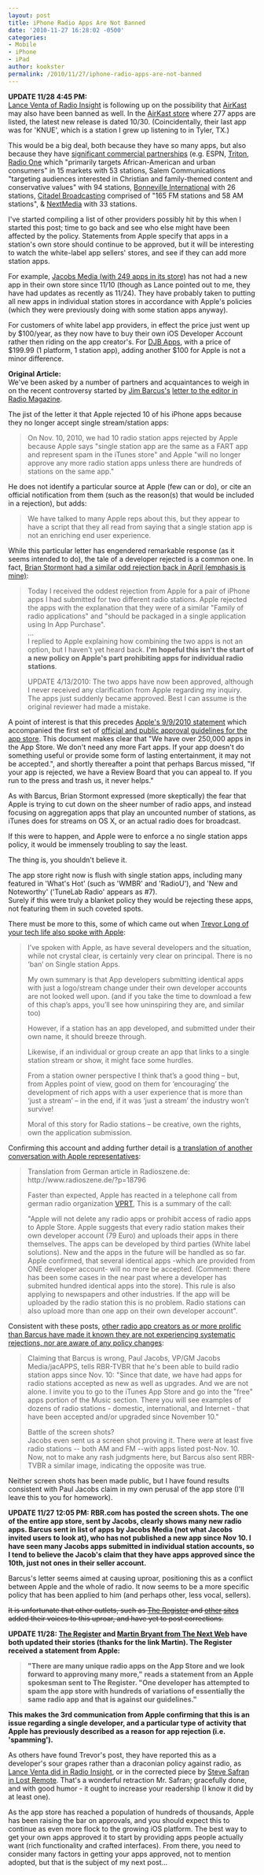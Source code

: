 ```yaml
---
layout: post
title: iPhone Radio Apps Are Not Banned
date: '2010-11-27 16:28:02 -0500'
categories:
- Mobile
- iPhone
- iPad
author: kookster
permalink: /2010/11/27/iphone-radio-apps-are-not-banned
---
```

<p><b>UPDATE 11/28 4:45 PM:</b><br />
<a href="http://radioinsight.com/2010/apple-is-not-banning-all-radio-apps/">Lance Venta of Radio Insight</a> is following up on the possibility that <a href="http://airkast.com/">AirKast</a> may also have been banned as well.  In the <a href="http://itunes.apple.com/WebObjects/MZStore.woa/wa/viewArtistSeeAll?dkId=11&ids=334654363&softwareType=iPhone">AirKast store</a> where 277 apps are listed, the latest new release is dated 10/30.  (Coincidentally, their last app was for 'KNUE', which is a station I grew up listening to in Tyler, TX.)</p>
<p>This would be a big deal, both because they have so many apps, but also because they have <a href="http://www.airkast.com/pressreleases">significant commercial partnerships</a> (e.g. ESPN, <a href="http://www.tritondigitalmedia.com/">Triton</a>, <a href="http://www.radio-one.com/">Radio One</a> which "primarily targets African-American and urban consumers" in 15 markets with 53 stations, <a hef="http://www.salem.cc/">Salem Communications</a> "targeting audiences interested in Christian and family-themed content and conservative values" with 94 stations, <a href="http://www.bonneville.com/?nid=2">Bonneville International</a> with 26 stations, <a href="http://www.citadelbroadcasting.com/citadel_broadcasting.aspx?id=2657">Citadel Broadcasting</a> comprised of "165 FM stations and 58 AM stations", & <a href="http://www.nextmediagroup.net/radio">NextMedia</a> with 33 stations.</p>
<p>I've started compiling a list of other providers possibly hit by this when I started this post; time to go back and see who else might have been affected by the policy.  Statements from Apple specify that apps in a station's own store should continue to be approved, but it will be interesting to watch the white-label app sellers' stores, and see if they can add more station apps.</p>
<p>For example, <a href="http://itunes.apple.com/WebObjects/MZStore.woa/wa/viewArtistSeeAll?dkId=11&ids=303775585&softwareType=iPhone">Jacobs Media (with 249 apps in its store)</a> has not had a new app in their own store since 11/10 (though as Lance pointed out to me, they have had updates as recently as 11/24).  They have probably taken to putting all new apps in individual station stores in accordance with Apple's policies (which they were previously doing with some station apps anyway).</p>
<p>For customers of white label app providers, in effect the price just went up by $100/year, as they now have to buy their own iOS Developer Account rather then riding on the app creator's.  For <a href="http://www.djbapps.com/">DJB Apps</a>, with a price of  $199.99 (1 platform, 1 station app), adding another $100 for Apple is not a minor difference.</p>
<p><b>Original Article:</b><br />
We've been asked by a number of partners and acquaintances to weigh in on the recent controversy started by <a href="http://www.DJBapps.com" target="_blank">Jim Barcus's</a> <a href="http://radiomagonline.com/currents/news/apple_rejects_radio_apps_1122/">letter to the editor in Radio Magazine</a>.</p>
<p>The jist of the letter it that Apple rejected 10 of his iPhone apps because they no longer accept single stream/station apps:</p>
<blockquote><p>On Nov. 10, 2010, we had 10 radio station apps rejected by Apple because Apple says "single station app are the same as a FART app and represent spam in the iTunes store" and Apple "will no longer approve any more radio station apps unless there are hundreds of stations on the same app."
</p></blockquote>
<p>He does not identify a particular source at Apple (few can or do), or cite an official notification from them (such as the reason(s) that would be included in a rejection), but adds: </p>
<blockquote><p>We have talked to many Apple reps about this, but they appear to have a script that they all read from saying that a single station app is not an enriching end user experience.
</p></blockquote>
<p>While this particular letter has engendered remarkable response (as it seems intended to do), the tale of a developer rejected is a common one.  In fact, <a href="http://blog.stormyprods.com/2010/04/my-oddest-iphone-rejection-yet.html">Brian Stormont had a similar odd rejection back in April (emphasis is mine)</a>:</p>
<blockquote><p>
Today I received the oddest rejection from Apple for a pair of iPhone apps I had submitted for two different radio stations. Apple rejected the apps with the explanation that they were of a similar "Family of radio applications" and "should be packaged in a single application using In App Purchase".<br />
...<br />
I replied to Apple explaining how combining the two apps is not an option, but I haven't yet heard back. <b>I'm hopeful this isn't the start of a new policy on Apple's part prohibiting apps for individual radio stations</b>.</p>
<p>UPDATE 4/13/2010: The two apps have now been approved, although I never received any clarification from Apple regarding my inquiry. The apps just suddenly became approved. Best I can assume is the original reviewer had made a mistake.
</p></blockquote>
<p>A point of interest is that this precedes <a href="http://www.apple.com/pr/library/2010/09/09statement.html">Apple's 9/9/2010 statement</a> which accompanied the first set of <a href="https://developer.apple.com/appstore/resources/approval/guidelines.html">official and public approval guidelines for the app store</a>.  This document makes clear that "We have over 250,000 apps in the App Store. We don't need any more Fart apps. If your app doesn't do something useful or provide some form of lasting entertainment, it may not be accepted.", and shortly thereafter a point that perhaps Barcus missed, "If your app is rejected, we have a Review Board that you can appeal to. If you run to the press and trash us, it never helps."</p>
<p>As with Barcus, Brian Stormont expressed (more skeptically) the fear that Apple is trying to cut down on the sheer number of radio apps, and instead focusing on aggregation apps that play an uncounted number of stations, as iTunes does for streams on OS X, or an actual radio does for broadcast.</p>
<p>If this were to happen, and Apple were to enforce a no single station apps policy, it would be immensely troubling to say the least.</p>
<p>The thing is, you shouldn't believe it.</p>
<p>The app store right now is flush with single station apps, including many featured in 'What's Hot' (such as 'WMBR' and 'RadioU'), and 'New and Noteworthy' ('TuneLab Radio' appears as #7).<br />
Surely if this were truly a blanket policy they would be rejecting these apps, not featuring them in such coveted spots.</p>
<p>There must be more to this, some of which came out when <a href="http://yourtechlife.com/2010/11/24/apple-vs-the-radio-industry-not-quite/">Trevor Long of your tech life also spoke with Apple</a>:</p>
<blockquote><p>I’ve spoken with Apple, as have several developers and the situation,  while not crystal clear, is certainly very clear on principal.  There is no ‘ban’ on Single station Apps.</p>
<p>My own summary is that App developers submitting identical apps with just a logo/stream change under their own developer accounts are not looked well upon. (and if you take the time to download a few of this chap’s apps, you’ll see how uninspiring they are, and similar too)</p>
<p>However, if a station has an app developed, and submitted under their own name, it should breeze through.</p>
<p>Likewise, if an individual or group create an app that links to a single station stream or show, it might face some hurdles.</p>
<p>From a station owner perspective I think that’s a good thing – but, from Apples point of view, good on them for ‘encouraging’ the development of rich apps with a user experience that is more than ‘just a stream’ – in the end, if it was ‘just a stream’ the industry won’t survive!</p>
<p>Moral of this story for Radio stations – be creative, own the rights, own the application submission.
</p></blockquote>
<p>Confirming this account and adding further detail is <a href="http://www.spodtronic.com/radioapps/statement-en.html">a translation of another conversation with Apple representatives</a>:</p>
<blockquote><p>  Translation from German article in Radioszene.de:<br />
  http://www.radioszene.de/?p=18796</p>
<p>  Faster than expected, Apple has reacted in a telephone call from german radio organization <a href="http://www.vprt.de/">VPRT</a>, This is a summary of the call:</p>
<p>  "Apple will not delete any radio apps or prohibit access of radio apps to Apple Store. Apple suggests that every radio station makes their own developer account (79 Euro) and uploads their apps in there themselves. The apps can be developed by third parties (White label solutions). New and the apps in the future will be handled as so far. Apple confirmed, that several identical apps -which are provided from ONE developer account- will no more be accepted. (Comment: there has been some cases in the near past where a developer has submited hundred identical apps into the store). This rule is also applying to newspapers and other industries. If the app will be uploaded by the radio station this is no problem. Radio stations can also upload more than one app on their own developer account".
</p></blockquote>
<p>Consistent with these posts, <a href="http://www.rbr.com/media-news/internet/apple-cuts-all-single-station-radio-apps-from-iphone.html">other radio app creators as or more prolific than Barcus have made it known they are not experiencing systematic rejections, nor are aware of any policy changes</a>:</p>
<blockquote><p>  Claiming that Barcus is wrong, Paul Jacobs, VP/GM Jacobs Media/jacAPPS, tells RBR-TVBR that he's been able to build radio station apps since Nov. 10: "Since that date, we have had apps for radio stations accepted as new as well as upgrades.  And we are not alone.  I invite you to go to the iTunes App Store and go into the "free" apps portion of the Music section.  There you will see examples of dozens of radio stations - domestic, international, and Internet -  that have been accepted and/or upgraded since November 10."</p>
<p>  Battle of the screen shots?<br />
  Jacobs even sent us a screen shot proving it. There were at least five radio stations -- both AM and FM --with apps listed post-Nov. 10. Now, not to make any rash judgments here, but Barcus also sent RBR-TVBR a similar image, indicating the opposite was true.
</p></blockquote>
<p>Neither screen shots has been made public, but I have found results consistent with Paul Jacobs claim in my own perusal of the app store (I'll leave this to you for homework).</p>
<p><b>UPDATE 11/27 12:05 PM: RBR.com has posted the screen shots.  The one of the entire app store, sent by Jacobs, clearly shows many new radio apps.  Barcus sent in list of apps by Jacobs Media (not what Jacobs invited users to look at), who has not published a new app since Nov 10.  I have seen many Jacobs apps submitted in individual station accounts, so I tend to believe the Jacob's claim that they have apps approved since the 10th, just not ones in their seller account.</b></p>
<p>Barcus's letter seems aimed at causing uproar, positioning this as a conflict between Apple and the whole of radio.  It now seems to be a more specific policy that has been applied to him (and perhaps other, less vocal, sellers).</p>
<p><del datetime="2010-11-28T19:10:51+00:00">It is unfortunate that other outlets, such as <a href="http://www.theregister.co.uk/2010/11/24/apple_rejects_single_station_iphone_radio_apps/">The Register</a> and <a href="http://thenextweb.com/media/2010/11/25/sorry-apple-radio-apps-really-aren%E2%80%99t-the-same-as-fart-apps/">other</a> <a href="http://www.blogsdna.com/14103/apple-bans-radio-apps-that-don%E2%80%99t-have-%E2%80%98hundreds-of-stations%E2%80%99.htm">sites</a> added their voices to this uproar, and have yet to post corrections.<br />
</del></p>
<p><b>UPDATE 11/28: <a href="http://www.theregister.co.uk/2010/11/24/apple_rejects_single_station_iphone_radio_apps/">The Register</a> and <a href="http://thenextweb.com/media/2010/11/25/sorry-apple-radio-apps-really-aren%E2%80%99t-the-same-as-fart-apps/"> Martin Bryant from The Next Web</a> have both updated their stories (thanks for the link Martin).  The Register received a statement from Apple:</p>
<blockquote><p>"There are many unique radio apps on the App Store and we look forward to approving many more," reads a statement from an Apple spokesman sent to The Register. "One developer has attempted to spam the app store with hundreds of variations of essentially the same radio app and that is against our guidelines."
</p></blockquote>
<p>This makes the 3rd communication from Apple confirming that this is an issue regarding a single developer, and a particular type of activity that Apple has previously described as a reason for app rejection (i.e. 'spamming').<br />
</b></p>
<p>As others have found Trevor's post, they have reported this as a developer's sour grapes rather than a draconian policy  against radio, as <a href="http://radioinsight.com/2010/apple-is-not-banning-all-radio-apps/">Lance Venta did in Radio Insight</a>, or in the corrected piece by <a href="http://www.lostremote.com/2010/11/26/apple-bans-any-more-single-station-apps-at-itunes-store">Steve Safran in Lost Remote</a>. That's a wonderful retraction Mr. Safran; gracefully done, and with good humor - it ought to increase your readership (I know it did by at least one).</p>
<p>As the app store has reached a population of hundreds of thousands, Apple has been raising the bar on approvals, and you should expect this to continue as even more flock to the growing iOS platform.  The best way to get your own apps approved it to start by providing apps people actually want (rich functionality and crafted interfaces).  From there, you need to consider many factors in getting your apps approved, not to mention adopted, but that is the subject of my next post...</p>
